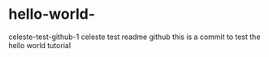 # hello-world-
celeste-test-github-1
celeste test readme github
this is a commit to test the hello world tutorial
